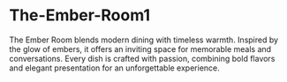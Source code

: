 # The-Ember-Room1
The Ember Room blends modern dining with timeless warmth. Inspired by the glow of embers, it offers an inviting space for memorable meals and conversations. Every dish is crafted with passion, combining bold flavors and elegant presentation for an unforgettable experience.
